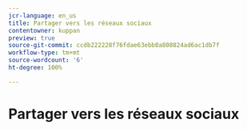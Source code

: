 ```yaml
---
jcr-language: en_us
title: Partager vers les réseaux sociaux
contentowner: kuppan
preview: true
source-git-commit: ccdb222228f76fdae63ebb0a808824ad6ac1db7f
workflow-type: tm+mt
source-wordcount: '6'
ht-degree: 100%

---
```




# Partager vers les réseaux sociaux

